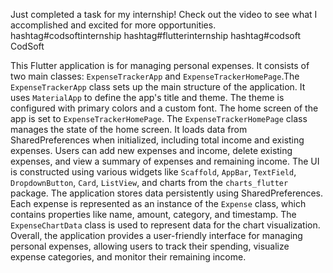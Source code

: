 
Just completed a task for my internship! Check out the video to see what I accomplished and excited for more opportunities.
hashtag#codsoftinternship hashtag#flutterinternship hashtag#codsoft CodSoft

This Flutter application is for managing personal expenses. It consists of two main classes: `ExpenseTrackerApp` and `ExpenseTrackerHomePage`.The `ExpenseTrackerApp` class sets up the main structure of the application. It uses `MaterialApp` to define the app's title and theme. The theme is configured with primary colors and a custom font. The home screen of the app is set to `ExpenseTrackerHomePage`. The `ExpenseTrackerHomePage` class manages the state of the home screen. It loads data from SharedPreferences when initialized, including total income and existing expenses. Users can add new expenses and income, delete existing expenses, and view a summary of expenses and remaining income. The UI is constructed using various widgets like `Scaffold`, `AppBar`, `TextField`, `DropdownButton`, `Card`, `ListView`, and charts from the `charts_flutter` package. The application stores data persistently using SharedPreferences. Each expense is represented as an instance of the `Expense` class, which contains properties like name, amount, category, and timestamp. The `ExpenseChartData` class is used to represent data for the chart visualization.
Overall, the application provides a user-friendly interface for managing personal expenses, allowing users to track their spending, visualize expense categories, and monitor their remaining income.
